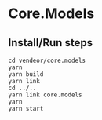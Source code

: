 # Core.Models

## Install/Run steps

```
cd vendeor/core.models
yarn
yarn build
yarn link
cd ../..
yarn link core.models
yarn
yarn start
```

